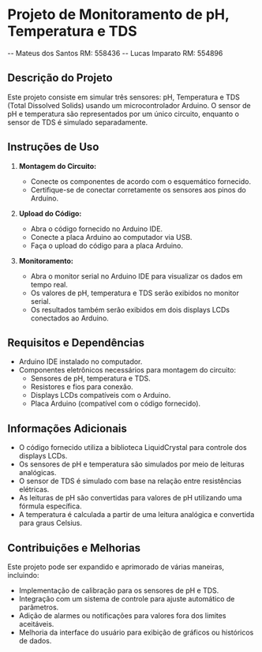 # Projeto de Monitoramento de pH, Temperatura e TDS

-- Mateus dos Santos RM: 558436
-- Lucas Imparato RM: 554896

## Descrição do Projeto

Este projeto consiste em simular três sensores: pH, Temperatura e TDS (Total Dissolved Solids) usando um microcontrolador Arduino. O sensor de pH e temperatura são representados por um único circuito, enquanto o sensor de TDS é simulado separadamente.

## Instruções de Uso

1. **Montagem do Circuito:**
   - Conecte os componentes de acordo com o esquemático fornecido.
   - Certifique-se de conectar corretamente os sensores aos pinos do Arduino.

2. **Upload do Código:**
   - Abra o código fornecido no Arduino IDE.
   - Conecte a placa Arduino ao computador via USB.
   - Faça o upload do código para a placa Arduino.

3. **Monitoramento:**
   - Abra o monitor serial no Arduino IDE para visualizar os dados em tempo real.
   - Os valores de pH, temperatura e TDS serão exibidos no monitor serial.
   - Os resultados também serão exibidos em dois displays LCDs conectados ao Arduino.

## Requisitos e Dependências

- Arduino IDE instalado no computador.
- Componentes eletrônicos necessários para montagem do circuito:
  - Sensores de pH, temperatura e TDS.
  - Resistores e fios para conexão.
  - Displays LCDs compatíveis com o Arduino.
  - Placa Arduino (compatível com o código fornecido).

## Informações Adicionais

- O código fornecido utiliza a biblioteca LiquidCrystal para controle dos displays LCDs.
- Os sensores de pH e temperatura são simulados por meio de leituras analógicas.
- O sensor de TDS é simulado com base na relação entre resistências elétricas.
- As leituras de pH são convertidas para valores de pH utilizando uma fórmula específica.
- A temperatura é calculada a partir de uma leitura analógica e convertida para graus Celsius.

## Contribuições e Melhorias

Este projeto pode ser expandido e aprimorado de várias maneiras, incluindo:

- Implementação de calibração para os sensores de pH e TDS.
- Integração com um sistema de controle para ajuste automático de parâmetros.
- Adição de alarmes ou notificações para valores fora dos limites aceitáveis.
- Melhoria da interface do usuário para exibição de gráficos ou históricos de dados.
